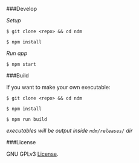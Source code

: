 ###Develop

_Setup_

`$ git clone <repo> && cd ndm`

`$ npm install`

_Run app_

`$ npm start`


###Build

If you want to make your own executable:

`$ git clone <repo> && cd ndm`

`$ npm install`

`$ npm run build`

_executables will be output inside `ndm/releases/` dir_


###License

GNU GPLv3 [License](LICENSE.md).